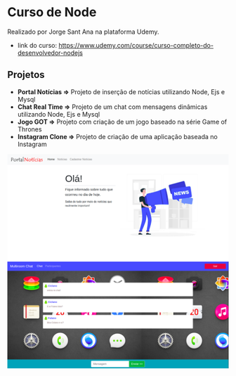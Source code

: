 # Curso de Node

Realizado por Jorge Sant Ana na plataforma Udemy.

- link do curso: https://www.udemy.com/course/curso-completo-do-desenvolvedor-nodejs

## Projetos

- **Portal Notícias =>** Projeto de inserção de notícias utilizando Node, Ejs e Mysql
- **Chat Real Time =>** Projeto de um chat com mensagens dinâmicas utilizando Node, Ejs e Mysql
- **Jogo GOT =>** Projeto com criação de um jogo baseado na série Game of Thrones
- **Instagram Clone =>** Projeto de criação de uma aplicação baseada no Instagram

![](https://github.com/leandrobeandrade/curso-node/blob/master/scream.png)
![](https://github.com/leandrobeandrade/curso-node/blob/master/chat.png)
